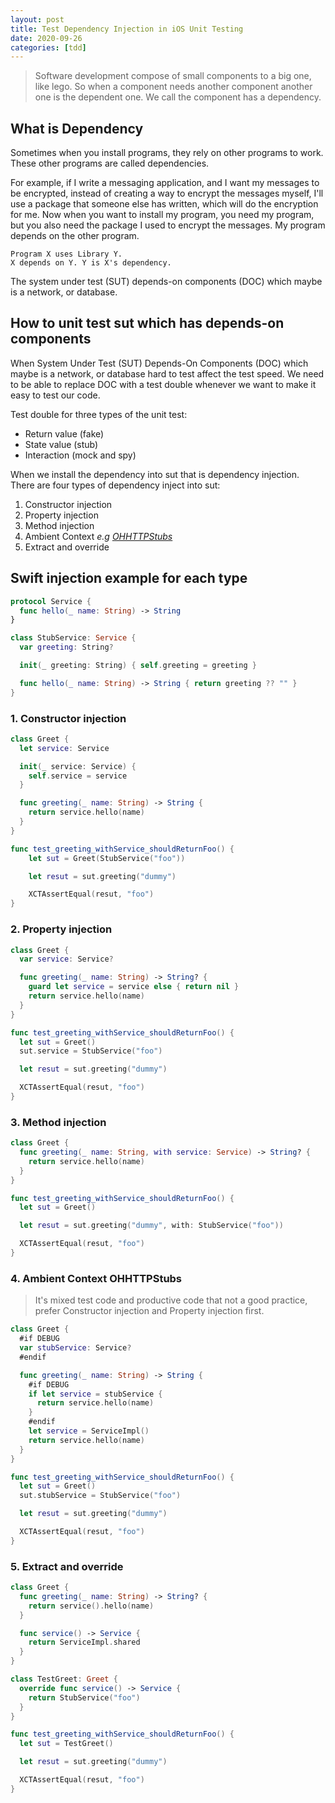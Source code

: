 ```yaml
---
layout: post
title: Test Dependency Injection in iOS Unit Testing
date: 2020-09-26
categories: [tdd]
---
```


> Software development compose of small components to a big one, like lego. So
> when a component needs another component another one is the dependent one.
> We call the component has a dependency.

## What is Dependency

Sometimes when you install programs, they rely on other programs to work. These
other programs are called dependencies.

For example, if I write a messaging application, and I want my messages to be
encrypted, instead of creating a way to encrypt the messages myself, I'll use a
package that someone else has written, which will do the encryption for me. Now
when you want to install my program, you need my program, but you also need the
package I used to encrypt the messages. My program depends on the other program.

```
Program X uses Library Y.
X depends on Y. Y is X's dependency.
```

The system under test (SUT) depends-on components (DOC) which maybe is a network, or
database.

## How to unit test sut which has depends-on components

When System Under Test (SUT) Depends-On Components (DOC) which maybe is a network,
or database hard to test affect the test speed. We need to be able to replace
DOC with a test double whenever we want to make it easy to test our code.

Test double for three types of the unit test:

* Return value (fake)
* State value (stub)
* Interaction (mock and spy)

When we install the dependency into sut that is dependency injection. There are
four types of dependency inject into sut:

1. Constructor injection
1. Property injection
1. Method injection
1. Ambient Context *e.g [OHHTTPStubs](https://v.gd/iOP6bp)*
1. Extract and override

## Swift injection example for each type

```swift
protocol Service {
  func hello(_ name: String) -> String
}
```

```swift
class StubService: Service {
  var greeting: String?

  init(_ greeting: String) { self.greeting = greeting }

  func hello(_ name: String) -> String { return greeting ?? "" }
}
```

### 1. Constructor injection

```swift
class Greet {
  let service: Service

  init(_ service: Service) {
    self.service = service
  }

  func greeting(_ name: String) -> String {
    return service.hello(name)
  }
}
```

```swift
func test_greeting_withService_shouldReturnFoo() {
    let sut = Greet(StubService("foo"))

    let resut = sut.greeting("dummy")

    XCTAssertEqual(resut, "foo")
}
```

### 2. Property injection

```swift
class Greet {
  var service: Service?

  func greeting(_ name: String) -> String? {
    guard let service = service else { return nil }
    return service.hello(name)
  }
}

func test_greeting_withService_shouldReturnFoo() {
  let sut = Greet()
  sut.service = StubService("foo")

  let resut = sut.greeting("dummy")

  XCTAssertEqual(resut, "foo")
}
```

### 3. Method injection

```swift
class Greet {
  func greeting(_ name: String, with service: Service) -> String? {
    return service.hello(name)
  }
}

func test_greeting_withService_shouldReturnFoo() {
  let sut = Greet()

  let resut = sut.greeting("dummy", with: StubService("foo"))

  XCTAssertEqual(resut, "foo")
}
```

### 4. Ambient Context OHHTTPStubs

> It's mixed test code and productive code that not a good practice,
> prefer Constructor injection and Property injection first.

```swift
class Greet {
  #if DEBUG
  var stubService: Service?
  #endif

  func greeting(_ name: String) -> String {
    #if DEBUG
    if let service = stubService {
      return service.hello(name)
    }
    #endif
    let service = ServiceImpl()
    return service.hello(name)
  }
}

func test_greeting_withService_shouldReturnFoo() {
  let sut = Greet()
  sut.stubService = StubService("foo")

  let resut = sut.greeting("dummy")

  XCTAssertEqual(resut, "foo")
}

```

### 5. Extract and override

```swift
class Greet {
  func greeting(_ name: String) -> String? {
    return service().hello(name)
  }

  func service() -> Service {
    return ServiceImpl.shared
  }
}

class TestGreet: Greet {
  override func service() -> Service {
    return StubService("foo")
  }
}

func test_greeting_withService_shouldReturnFoo() {
  let sut = TestGreet()

  let resut = sut.greeting("dummy")

  XCTAssertEqual(resut, "foo")
}

```
